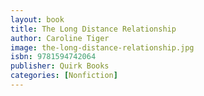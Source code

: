 ```yaml
---
layout: book
title: The Long Distance Relationship
author: Caroline Tiger
image: the-long-distance-relationship.jpg
isbn: 9781594742064
publisher: Quirk Books
categories: [Nonfiction]
---
```

